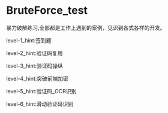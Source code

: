 # BruteForce_test

暴力破解练习,全部都是工作上遇到的案例，见识到各式各样的开发。


level-1_hint:签到题


level-2_hint:验证码复用


level-3_hint:验证码操纵


level-4_hint:突破前端加密


level-5_hint:验证码_OCR识别


level-6_hint:滑动验证码识别
